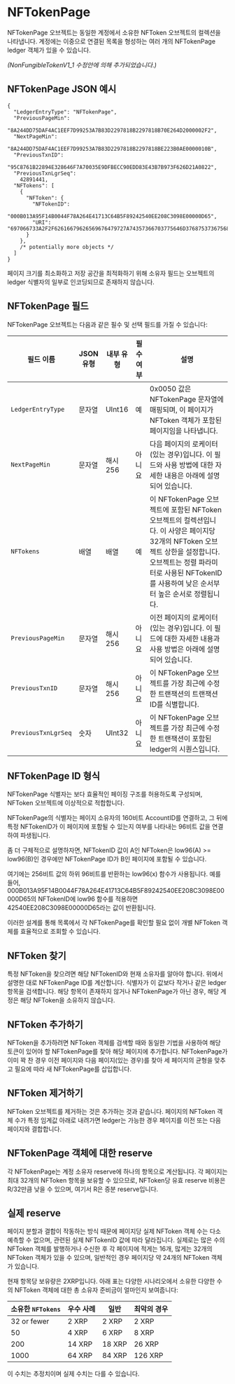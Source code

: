 # NFTokenPage

NFTokenPage 오브젝트는 동일한 계정에서 소유한 NFToken 오브젝트의 컬렉션을 나타냅니다. 계정에는 이중으로 연결된 목록을 형성하는 여러 개의 NFTokenPage ledger 객체가 있을 수 있습니다.&#x20;

_(NonFungibleTokenV1\_1 수정안에 의해 추가되었습니다.)_

## NFTokenPage JSON 예시

```
{
  "LedgerEntryType": "NFTokenPage",
  "PreviousPageMin":
    "8A244DD75DAF4AC1EEF7D99253A7B83D2297818B2297818B70E264D2000002F2",
  "NextPageMin":
    "8A244DD75DAF4AC1EEF7D99253A7B83D2297818B2297818BE223B0AE0000010B",
  "PreviousTxnID":
    "95C8761B22894E328646F7A70035E9DFBECC90EDD83E43B7B973F626D21A0822",
  "PreviousTxnLgrSeq":
    42891441,
  "NFTokens": [
    {
      "NFToken": {
        "NFTokenID":
          "000B013A95F14B0044F78A264E41713C64B5F89242540EE208C3098E00000D65",
        "URI": "697066733A2F2F62616679626569676479727A74357366703775646D37687537367568377932366E6634646675796C71616266336F636C67747179353566627A6469"
      }
    },
    /* potentially more objects */
  ]
}
```

페이지 크기를 최소화하고 저장 공간을 최적화하기 위해 소유자 필드는 오브젝트의 ledger 식별자의 일부로 인코딩되므로 존재하지 않습니다.

## NFTokenPage 필드

NFTokenPage 오브젝트는 다음과 같은 필수 및 선택 필드를 가질 수 있습니다:

| 필드 이름               | JSON 유형 | 내부 유형  | 필수 여부 | 설명                                                                                                                                             |
| ------------------- | ------- | ------ | ----- | ---------------------------------------------------------------------------------------------------------------------------------------------- |
| `LedgerEntryType`   | 문자열     | UInt16 | 예     | 0x0050 값은 NFTokenPage 문자열에 매핑되며, 이 페이지가 NFToken 객체가 포함된 페이지임을 나타냅니다.                                                                           |
| `NextPageMin`       | 문자열     | 해시256  | 아니요   | 다음 페이지의 로케이터(있는 경우)입니다. 이 필드와 사용 방법에 대한 자세한 내용은 아래에 설명되어 있습니다.                                                                                 |
| `NFTokens`          | 배열      | 배열     | 예     | 이 NFTokenPage 오브젝트에 포함된 NFToken 오브젝트의 컬렉션입니다. 이 사양은 페이지당 32개의 NFToken 오브젝트 상한을 설정합니다. 오브젝트는 정렬 파라미터로 사용된 NFTokenID를 사용하여 낮은 순서부터 높은 순서로 정렬됩니다. |
| `PreviousPageMin`   | 문자열     | 해시256  | 아니요   | 이전 페이지의 로케이터(있는 경우)입니다. 이 필드에 대한 자세한 내용과 사용 방법은 아래에 설명되어 있습니다.                                                                                 |
| `PreviousTxnID`     | 문자열     | 해시256  | 아니요   | 이 NFTokenPage 오브젝트를 가장 최근에 수정한 트랜잭션의 트랜잭션 ID를 식별합니다.                                                                                           |
| `PreviousTxnLgrSeq` | 숫자      | UInt32 | 아니요   | 이 NFTokenPage 오브젝트를 가장 최근에 수정한 트랜잭션이 포함된 ledger의 시퀀스입니다.                                                                                       |

## NFTokenPage ID 형식

NFTokenPage 식별자는 보다 효율적인 페이징 구조를 허용하도록 구성되며, NFToken 오브젝트에 이상적으로 적합합니다.

NFTokenPage의 식별자는 페이지 소유자의 160비트 AccountID를 연결하고, 그 뒤에 특정 NFTokenID가 이 페이지에 포함될 수 있는지 여부를 나타내는 96비트 값을 연결하여 파생됩니다.

좀 더 구체적으로 설명하자면, NFTokenID 값이 A인 NFToken은 low96(A) >= low96(B)인 경우에만 NFTokenPage ID가 B인 페이지에 포함될 수 있습니다.

여기에는 256비트 값의 하위 96비트를 반환하는 low96(x) 함수가 사용됩니다. 예를 들어, 000B013A95F14B0044F78A264E41713C64B5F89242540EE208C3098E00000D65의 NFTokenID에 low96 함수를 적용하면 42540EE208C3098E00000D65라는 값이 반환됩니다.

이러한 설계를 통해 목록에서 각 NFTokenPage를 확인할 필요 없이 개별 NFToken 객체를 효율적으로 조회할 수 있습니다.

## NFToken 찾기

특정 NFToken을 찾으려면 해당 NFTokenID와 현재 소유자를 알아야 합니다. 위에서 설명한 대로 NFTokenPage ID를 계산합니다. 식별자가 이 값보다 작거나 같은 ledger 항목을 검색합니다. 해당 항목이 존재하지 않거나 NFTokenPage가 아닌 경우, 해당 계정은 해당 NFToken을 소유하지 않습니다.

## NFToken 추가하기

NFToken을 추가하려면 NFToken 객체를 검색할 때와 동일한 기법을 사용하여 해당 토큰이 있어야 할 NFTokenPage를 찾아 해당 페이지에 추가합니다. NFTokenPage가 이미 꽉 찬 경우 이전 페이지와 다음 페이지(있는 경우)를 찾아 세 페이지의 균형을 맞추고 필요에 따라 새 NFTokenPage를 삽입합니다.

## NFToken 제거하기

NFToken 오브젝트를 제거하는 것은 추가하는 것과 같습니다. 페이지의 NFToken 객체 수가 특정 임계값 아래로 내려가면 ledger는 가능한 경우 페이지를 이전 또는 다음 페이지와 결합합니다.

## NFTokenPage 객체에 대한 reserve

각 NFTokenPage는 계정 소유자 reserve에 하나의 항목으로 계산됩니다. 각 페이지는 최대 32개의 NFToken 항목을 보유할 수 있으므로, NFToken당 유효 reserve 비용은 R/32만큼 낮을 수 있으며, 여기서 R은 증분 reserve입니다.

## 실제 reserve

페이지 분할과 결합이 작동하는 방식 때문에 페이지당 실제 NFToken 객체 수는 다소 예측할 수 없으며, 관련된 실제 NFTokenID 값에 따라 달라집니다. 실제로는 많은 수의 NFToken 객체를 발행하거나 수신한 후 각 페이지에 적게는 16개, 많게는 32개의 NFToken 객체가 있을 수 있으며, 일반적인 경우 페이지당 약 24개의 NFToken 객체가 있습니다.

현재 항목당 보유량은 2XRP입니다. 아래 표는 다양한 시나리오에서 소유한 다양한 수의 NFToken 객체에 대한 총 소유자 준비금이 얼마인지 보여줍니다:

| 소유한 `NFTokens`  | 우수 사례  | 일반     | 최악의 경우  |
| --------------- | ------ | ------ | ------- |
| 32 or fewer     | 2 XRP  | 2 XRP  | 2 XRP   |
| 50              | 4 XRP  | 6 XRP  | 8 XRP   |
| 200             | 14 XRP | 18 XRP | 26 XRP  |
| 1000            | 64 XRP | 84 XRP | 126 XRP |

이 수치는 추정치이며 실제 수치는 다를 수 있습니다.
